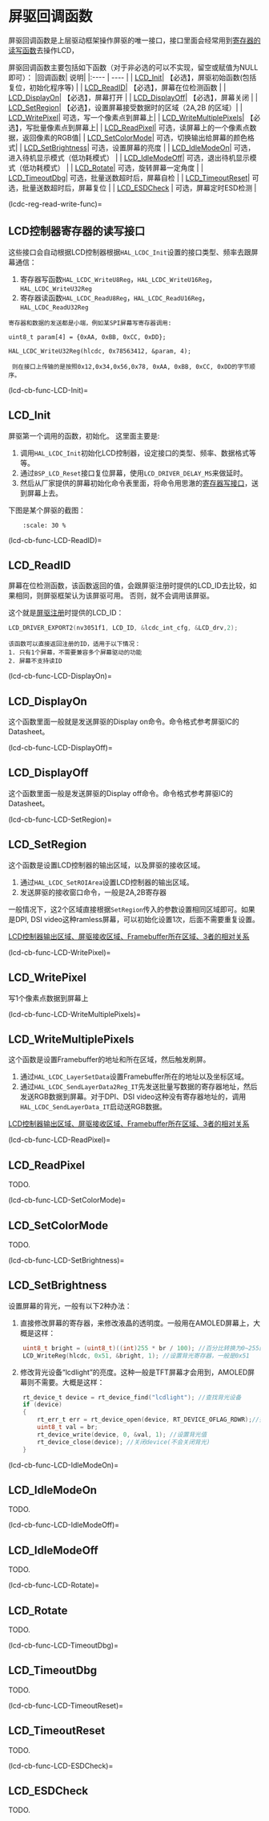 # 屏驱回调函数
屏驱回调函数是上层驱动框架操作屏驱的唯一接口，接口里面会经常用到[寄存器的读写函数](lcdc-reg-read-write-func)去操作LCD，

屏驱回调函数主要包括如下函数（对于非必选的可以不实现，留空或赋值为NULL即可）：
|回调函数| 说明|
|:---- | ----  |
|  [LCD_Init](lcd-cb-func-LCD-Init)|  【必选】，屏驱初始函数(包括复位，初始化程序等) |
|  [LCD_ReadID](lcd-cb-func-LCD-ReadID)|  【必选】，屏幕在位检测函数 |
|  [LCD_DisplayOn](lcd-cb-func-LCD-DisplayOn)|  【必选】，屏幕打开 |
|  [LCD_DisplayOff](lcd-cb-func-LCD-DisplayOff)|  【必选】，屏幕关闭 |
|  [LCD_SetRegion](lcd-cb-func-LCD-SetRegion)|  【必选】，设置屏幕接受数据时的区域（2A,2B 的区域）|
|  [LCD_WritePixel](lcd-cb-func-LCD-WritePixel)|  可选，写一个像素点到屏幕上|
|  [LCD_WriteMultiplePixels](lcd-cb-func-LCD-WriteMultiplePixels)|  【必选】，写批量像素点到屏幕上|
|  [LCD_ReadPixel](lcd-cb-func-LCD-ReadPixel)|  可选，读屏幕上的一个像素点数据，返回像素的RGB值|
|  [LCD_SetColorMode](lcd-cb-func-LCD-SetColorMode)|  可选，切换输出给屏幕的颜色格式|
|  [LCD_SetBrightness](lcd-cb-func-LCD-SetBrightness)|  可选，设置屏幕的亮度 |
|  [LCD_IdleModeOn](lcd-cb-func-LCD-IdleModeOn)|  可选，进入待机显示模式（低功耗模式） |
|  [LCD_IdleModeOff](lcd-cb-func-LCD-IdleModeOff)|  可选，退出待机显示模式（低功耗模式） |
|  [LCD_Rotate](lcd-cb-func-LCD-Rotate)|  可选，旋转屏幕一定角度 |
|  [LCD_TimeoutDbg](lcd-cb-func-LCD-TimeoutDbg)|  可选，批量送数超时后，屏幕自检 |
|  [LCD_TimeoutReset](lcd-cb-func-LCD-TimeoutReset)|  可选，批量送数超时后，屏幕复位 |
|  [LCD_ESDCheck](lcd-cb-func-LCD-ESDCheck)    | 可选，屏幕定时ESD检测 |




(lcdc-reg-read-write-func)=
## LCD控制器寄存器的读写接口
这些接口会自动根据LCD控制器根据`HAL_LCDC_Init`设置的接口类型、频率去跟屏幕通信：
1. 寄存器写函数`HAL_LCDC_WriteU8Reg`，`HAL_LCDC_WriteU16Reg`，`HAL_LCDC_WriteU32Reg`
2. 寄存器读函数`HAL_LCDC_ReadU8Reg`，`HAL_LCDC_ReadU16Reg`，`HAL_LCDC_ReadU32Reg`

```{note}
寄存器和数据的发送都是小端，例如某SPI屏幕写寄存器调用:

uint8_t param[4] = {0xAA, 0xBB, 0xCC, 0xDD};

HAL_LCDC_WriteU32Reg(hlcdc, 0x78563412, &param, 4);

 则在接口上传输的是按照0x12,0x34,0x56,0x78, 0xAA, 0xBB, 0xCC, 0xDD的字节顺序。
```


(lcd-cb-func-LCD-Init)=
## LCD_Init
屏驱第一个调用的函数，初始化。
这里面主要是:
1. 调用`HAL_LCDC_Init`初始化LCD控制器，设定接口的类型、频率、数据格式等等。
2. 通过`BSP_LCD_Reset`接口复位屏幕，使用`LCD_DRIVER_DELAY_MS`来做延时。
3. 然后从厂家提供的屏幕初始化命令表里面，将命令用思澈的[寄存器写接口](lcdc-reg-read-write-func)，送到屏幕上去。

下图是某个屏驱的截图：
```{figure} assets/LCD_Init_func.png
    :scale: 30 %
```

(lcd-cb-func-LCD-ReadID)=
## LCD_ReadID
屏幕在位检测函数，该函数返回的值，会跟屏驱注册时提供的LCD_ID去比较，如果相同，则屏驱框架认为该屏驱可用。
否则，就不会调用该屏驱。

这个就是[屏驱注册](lcd-driver-register)时提供的LCD_ID：
```c
LCD_DRIVER_EXPORT2(nv3051f1, LCD_ID, &lcdc_int_cfg, &LCD_drv,2);  
```
```{note}
该函数可以直接返回注册的ID，适用于以下情况：
1. 只有1个屏幕，不需要兼容多个屏幕驱动的功能
2. 屏幕不支持读ID
```


(lcd-cb-func-LCD-DisplayOn)=
## LCD_DisplayOn
这个函数里面一般就是发送屏驱的Display on命令。命令格式参考屏驱IC的Datasheet。


(lcd-cb-func-LCD-DisplayOff)=
## LCD_DisplayOff
这个函数里面一般是发送屏驱的Display off命令。命令格式参考屏驱IC的Datasheet。


(lcd-cb-func-LCD-SetRegion)=
## LCD_SetRegion
这个函数是设置LCD控制器的输出区域，以及屏驱的接收区域。
1. 通过`HAL_LCDC_SetROIArea`设置LCD控制器的输出区域。
1. 发送屏驱的接收窗口命令，一般是2A,2B寄存器

一般情况下，这2个区域直接根据`SetRegion`传入的参数设置相同区域即可。如果是DPI, DSI video这种ramless屏幕，可以初始化设置1次，后面不需要重复设置。

[LCD控制器输出区域、屏驱接收区域、Framebuffer所在区域、3者的相对关系](lcd-lcdc-coordinates-relationship)


(lcd-cb-func-LCD-WritePixel)=
## LCD_WritePixel
写1个像素点数据到屏幕上




(lcd-cb-func-LCD-WriteMultiplePixels)=
## LCD_WriteMultiplePixels
这个函数是设置Framebuffer的地址和所在区域，然后触发刷屏。
1. 通过`HAL_LCDC_LayerSetData`设置Framebuffer所在的地址以及坐标区域。
2. 通过`HAL_LCDC_SendLayerData2Reg_IT`先发送批量写数据的寄存器地址，然后发送RGB数据到屏幕。对于DPI、DSI video这种没有寄存器地址的，调用`HAL_LCDC_SendLayerData_IT`启动送RGB数据。

[LCD控制器输出区域、屏驱接收区域、Framebuffer所在区域、3者的相对关系](lcd-lcdc-coordinates-relationship)

(lcd-cb-func-LCD-ReadPixel)=
## LCD_ReadPixel
TODO.


(lcd-cb-func-LCD-SetColorMode)=
## LCD_SetColorMode
TODO.


(lcd-cb-func-LCD-SetBrightness)=
## LCD_SetBrightness
设置屏幕的背光，一般有以下2种办法：
1. 直接修改屏幕的寄存器，来修改液晶的透明度。一般用在AMOLED屏幕上，大概是这样：
```c
    uint8_t bright = (uint8_t)((int)255 * br / 100); //百分比转换为0~255的值
    LCD_WriteReg(hlcdc, 0x51, &bright, 1); //设置背光寄存器，一般是0x51
```
2. 修改背光设备“lcdlight”的亮度。这种一般是TFT屏幕才会用到，AMOLED屏幕则不需要。大概是这样：
```c
    rt_device_t device = rt_device_find("lcdlight"); //查找背光设备
    if (device)
    {
        rt_err_t err = rt_device_open(device, RT_DEVICE_OFLAG_RDWR);//打开设备
        uint8_t val = br;
        rt_device_write(device, 0, &val, 1); //设置背光值
        rt_device_close(device); //关闭device(不会关闭背光)
    }
```

(lcd-cb-func-LCD-IdleModeOn)=
## LCD_IdleModeOn
TODO.


(lcd-cb-func-LCD-IdleModeOff)=
## LCD_IdleModeOff
TODO.


(lcd-cb-func-LCD-Rotate)=
## LCD_Rotate
TODO.


(lcd-cb-func-LCD-TimeoutDbg)=
## LCD_TimeoutDbg
TODO.


(lcd-cb-func-LCD-TimeoutReset)=
## LCD_TimeoutReset
TODO.


(lcd-cb-func-LCD-ESDCheck)=
## LCD_ESDCheck
TODO.

